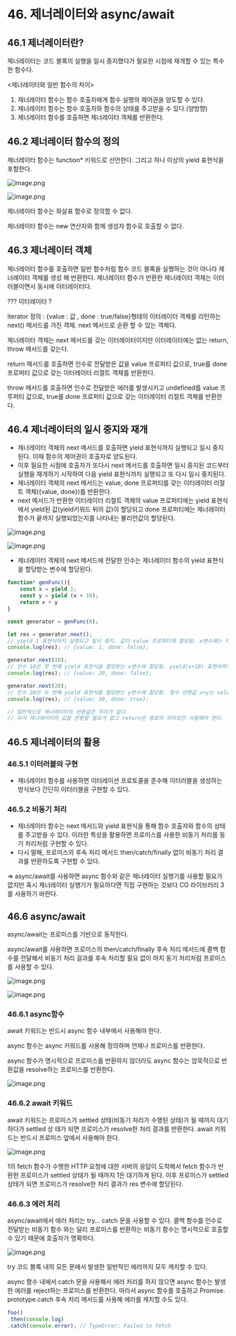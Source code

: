 # 46. 제너레이터와 async/await

## 46.1 제너레이터란?

제너레이터는 코드 블록의 실행을 일시 중지했다가 필요한 시점에 재개할 수 있는 특수한 함수다.

<제너레이터와 일반 함수의 차이>

1. 제너레이터 함수는 함수 호출자에게 함수 실행의 제어권을 양도할 수 있다.
2. 제너레이터 함수는 함수 호출자와 함수의 상태를 주고받을 수 있다.(양방향)
3. 제너레이터 함수를 호출하면 제너레이터 객체를 반환한다.

## 46.2 제너레이터 함수의 정의

제너레이터 함수는 function* 키워드로 선언한다. 그리고 하나 이상의 yield 표현식을 포함한다.

![image.png](attachment:38025358-459c-45b7-a499-3432ba4f262c:81504c0a-c272-49bc-b632-79c4e5c58095.png)

![image.png](attachment:2ab4591e-4122-47ec-8ca3-f8d3931121ce:image.png)

제너레이터 함수는 화살표 함수로 정의할 수 없다.

제너레이터 함수는 new 연산자와 함께 생성자 함수로 호출할 수 없다.

## 46.3 제너레이터 객체

제너레이터 함수를 호출하면 일반 함수처럼 함수 코드 블록을 실행하는 것이 아니라 제너레이터 객체를 생성
해 반환한다. 제너레이터 함수가 반환한 제너레이터 객체는 이터러블이면서 동시에 이터레이터다.

??? 이터레이터 ?

iterator 정의 : {value : 값 , done : true/false}형태의 이터레이터 객체를 리턴하는 next() 메서드를 가진 객체. next 메서드로 순환 할 수 있는 객체다.

제너레이터 객체는 next 메서드를 갖는 이터레이터이지만 이터레이터에는 없는 return, throw 메서드를 갖는다.

return 메서드를 호출하면 인수로 전달받은 값을 value 프로퍼티 값으로, true를 done 프로퍼티 값으로 갖는 이터레이터 리절트 객체를 반환한다.

throw 메서드를 호출하면 인수로 전달받은 에러를 발생시키고 undefined를 value 프루퍼티 값으로, true를 done 프로퍼티 값으로 갖는 이터레이터 리절트 객체를 반환한다.

## 46.4 제너레이터의 일시 중지와 재개

- 제너레이터 객체의 next 메서드를 호출하면 yield 표현식까지 실행되고 일시 중지된다. 이때 함수의 제어권이 호출자로 양도된다.
- 이후 필요한 시점에 호출자가 또다시 next 메서드를 호출하면 일시 중지된 코드부터 실행을 재개하기 시작하여 다음 yield 표현식까지 실행되고 또 다시 일시 중지된다.
- 제너레이터 객체의 next 메서드는 value, done 프로퍼티를 갖는 이터레이터 리절트 객체({value, done})를 반환한다.
- next 메서드가 반환한 이터레이터 리절트 객체의 value 프로퍼티에는 yield 표현식에서 yield된 값(yield키워드 뒤의 값)이 할당되고 done 프로퍼티에는 제너레이터 함수가 끝까지 실행되었는지를 나타내는 불리언값이 할당된다.

![image.png](attachment:cd34e633-ee9c-4fe3-9589-376deff6cac3:image.png)

![image.png](attachment:94182148-ba4f-49a6-8866-6d83f67d7019:image.png)

- 제너레이터 객체의 next 메서드에 전달한 인수는 제너레이터 함수의 yield 표현식을 할당받는 변수에 할당된다.

```jsx
function* genFunc(){
	const x = yield 1; 
	const y = yield (x + 10);
	return x + y
}

const generator = genFunc(0);

let res = generator.next(); 
// yield 1 표현식까지 실행되고 일시 중지. 값이 value 프로퍼티에 할당됨. x변수에는 아직 할당 안됨.
console.log(res); // {value: 1, done: false};

generator.next(10); 
// 인수 10은 첫 번째 yield 표현식을 할당받는 x변수에 할당됨. yield(x+10) 표현식까지 실행되고 일시 중지. x+10의 값 20이 value 프로퍼티에 할당됨.
console.log(res); // {value: 20, done: false};

generator.next(20);
// 인수 20은 두 번째 yield 표현식을 할당받는 y변수에 할당됨. 함수 반환값 x+y는 value 프로퍼티에 할당됨. 
console.log(res); // {value: 30, done: true};

// 일반적으로 제너레이터의 반환값은 의미가 없다.
// 따서 제너레이터의 값을 반환할 필요가 없고 return은 종료의 의미로만 사용해야 한다.
```

## 46.5 제너레이터의 활용

### 46.5.1 이터러블의 구현

- 제너레이터 함수를 사용하면 이터레이션 프로토콜을 준수해 이터러블을 생성하는 방식보다 간단히 이터러블을 구현할 수 있다.

### 46.5.2 비동기 처리

- 제너레이터 함수는 next 메서드와 yield 표현식을 통해 함수 호출자와 함수의 상태를 주고받을 수 있다. 이러한 특성을 활용하면 프로미스를 사용한 비동기 처리를 동기 처리처럼 구현할 수 있다.
- 다시 말해, 프로미스의 후속 처리 메서드 then/catch/finally 없이 비동기 처리 결과를 반환하도록 구현할 수 있다.

⇒ async/await를 사용하면 async 함수와 같은 제너레이터 실행기를 사용할 필요가 없지만 혹시 제너레이터 실행기가 필요하다면 직접 구현하는 것보다 CO 라이브러리 3를 사용하기 바란다.

## 46.6 async/await

async/await는 프로미스를 기반으로 동작한다. 

async/await를 사용하면 프로미스의 then/catch/finally 후속 처리 메서드에 콜백 함수를 전달해서 비동기 처리 걸과를 후속 처리할 필요 없이 마치 동기 처리처럼 프로미스를 사용할 수 있다.

![image.png](attachment:437192d3-c938-40a2-b367-fdafb77c7e94:image.png)

![image.png](attachment:8beeb133-0779-421f-a789-35a4bd1ec0a4:image.png)

### 46.6.1 async함수

await 키워드는 반드시 async 함수 내부에서 사용해야 한다.

async 함수는 async 키워드를 사용해 정의하며 언제나 프로미스를 반환한다.

async 함수가 명시적으로 프로미스를 반환하지 않더라도 async 함수는 암묵적으로 반환값을 resolve하는 프로미스를 반환한다.

![image.png](attachment:7c290c2a-ef5a-48da-8734-73bec54c8444:image.png)

### 46.6.2 await 키워드

await 키워드는 프로미스가 settled 상태(비동기 처리가 수행된 상태)가 될 때까지 대기하다가 settled 상
태가 되면 프로미스가 resolve한 처리 결과를 반환한다. await 키워드는 반드시 프로미스 앞에서 사용해야 한다.

![image.png](attachment:9605b21f-14f3-4eb0-9e77-d4bf862bb19d:image.png)

1의 fetch 함수가 수행한 HTTP 요청에 대한 서버의 응답이 도착해서 fetch 함수가 반환한 프로미스가 settled 상태가 될 때까지 1은 대기하게 된다. 이후 프로미스가 settled 상태가 되면 프로미스가 resolve한 처리 결과가 res 변수에 할당된다.

### 46.6.3 에러 처리

async/await에서 에러 처리는 try... catch 문을 사용할 수 있다. 콜백 함수를 인수로 전달받는 비동기 함수
와는 달리 프로미스를 반환하는 비동기 함수는 명시적으로 호출할 수 있기 때문에 호출자가 명확하다.

![image.png](attachment:59edf79d-7085-4c4a-9b43-ee8070ac758e:image.png)

try 코드 블록 내의 모든 문에서 발생한 일반적인 에러까지 모두 캐치할 수 있다.

async 함수 내에서 catch 문을 사용해서 에러 처리를 하지 않으면 async 함수는 발생한 에러를 reject하는 프로미스를 반환한다. 따라서 async 함수를 호출하고 Promise. prototype.catch 후속 처리 메서드를 사용해 에러를 캐치할 수도 있다.

```jsx
foo()
.then(console.log)
.catch(console.error); // TypeError: Failed to fetch
```
